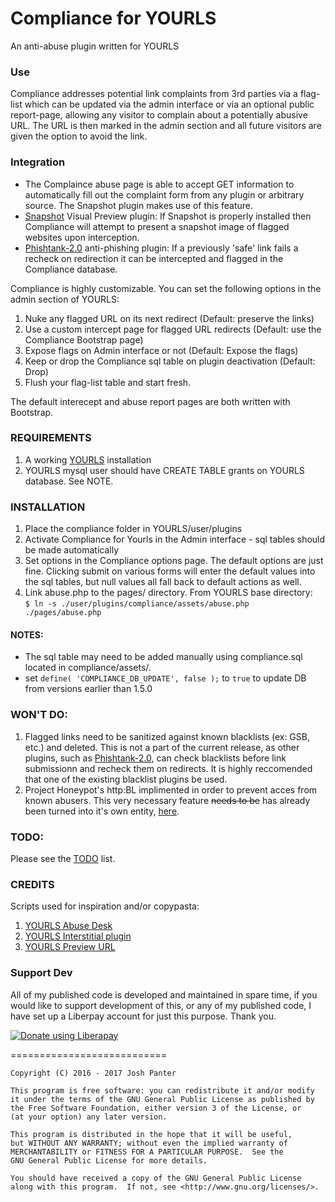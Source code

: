 # Compliance for YOURLS
An anti-abuse plugin written for YOURLS

### Use
Compliance addresses potential link complaints from 3rd parties via a flag-list which can be updated via the admin interface or via an optional public report-page, allowing any visitor to complain about a potentially abusive URL. The URL is then marked in the admin section and all future visitors are given the option to avoid the link.

### Integration
-  The Complaince abuse page is able to accept GET information to automatically fill out the complaint form from any plugin or arbitrary source. The Snapshot plugin makes use of this feature.
-  [Snapshot](https://github.com/joshp23/YOURLS-Snapshot) Visual Preview plugin: If Snapshot is properly installed then Compliance will attempt to present a snapshot image of flagged websites upon interception.
-  [Phishtank-2.0](https://github.com/joshp23/YOURLS-Phishtank-2.0) anti-phishing plugin: If a previously 'safe' link fails a recheck on redirection it can be intercepted and flagged in the Compliance database.

Compliance is highly customizable. You can set the following options in the admin section of YOURLS:

1. Nuke any flagged URL on its next redirect (Default: preserve the links)
2. Use a custom intercept page for flagged URL redirects (Default: use the Compliance Bootstrap page)
3. Expose flags on Admin interface or not (Default: Expose the flags)
3. Keep or drop the Compliance sql table on plugin deactivation (Default: Drop)
4. Flush your flag-list table and start fresh.

The default interecept and abuse report pages are both written with Bootstrap.

### REQUIREMENTS

1. A working [YOURLS](https://github.com/YOURLS/YOURLS) installation
2. YOURLS mysql user should have CREATE TABLE grants on YOURLS database. See NOTE.

### INSTALLATION

1. Place the compliance folder in YOURLS/user/plugins
2. Activate Compliance for Yourls in the Admin interface - sql tables should be made automatically
3. Set options in the Compliance options page. The default options are just fine. Clicking submit on various forms will enter the default values into the sql tables, but null values all fall back to default actions as well.
4. Link abuse.php to the pages/ directory. From YOURLS base directory:  
    `$ ln -s ./user/plugins/compliance/assets/abuse.php ./pages/abuse.php`
 
#### NOTES: 
- The sql table may need to be added manually using compliance.sql located in compliance/assets/. 
- set `define( 'COMPLIANCE_DB_UPDATE', false );` to `true` to update DB from versions earlier than 1.5.0

### WON'T DO: 
1. Flagged links need to be sanitized against known blacklists (ex: GSB, etc.) and deleted. This is not a part of the current release, as other plugins, such as [Phishtank-2.0](https://github.com/joshp23/YOURLS-Phishtank-2.0), can check blacklists before link submissionn and recheck them on redirects. It is highly reccomended that one of the existing blacklist plugins be used.
2. Project Honeypot's http:BL implimented in order to prevent acces from known abusers. This very necessary feature ~~needs to be~~ has already been turned into it's own entity, [here](https://github.com/joshp23/YOURLS-httpBL).

### TODO:
Please see the [TODO](https://github.com/joshp23/YOURLS-Compliance/issues/10) list.

### CREDITS
Scripts used for inspiration and/or copypasta:

1. [YOURLS Abuse Desk](https://github.com/florianoverkamp/yourls-abusedesk)
2. [YOURLS Interstitial plugin](https://github.com/joelgratcyk/yourls-interstitial-plugin)
3. [YOURLS Preview URL](https://github.com/YOURLS/YOURLS/wiki/Plugin-=-Preview-URL)

### Support Dev
All of my published code is developed and maintained in spare time, if you would like to support development of this, or any of my published code, I have set up a Liberpay account for just this purpose. Thank you.

<noscript><a href="https://liberapay.com/joshu42/donate"><img alt="Donate using Liberapay" src="https://liberapay.com/assets/widgets/donate.svg"></a></noscript>

===========================

    Copyright (C) 2016 - 2017 Josh Panter

    This program is free software: you can redistribute it and/or modify
    it under the terms of the GNU General Public License as published by
    the Free Software Foundation, either version 3 of the License, or
    (at your option) any later version.

    This program is distributed in the hope that it will be useful,
    but WITHOUT ANY WARRANTY; without even the implied warranty of
    MERCHANTABILITY or FITNESS FOR A PARTICULAR PURPOSE.  See the
    GNU General Public License for more details.

    You should have received a copy of the GNU General Public License
    along with this program.  If not, see <http://www.gnu.org/licenses/>.
